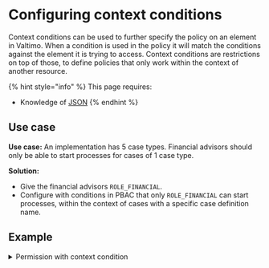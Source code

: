 # Configuring context conditions

Context conditions can be used to further specify the policy on an element in Valtimo. When a condition is used in the policy it will match the conditions against the element it is trying to access. Context conditions are restrictions on top of those, to define policies that only work within the context of another resource.

{% hint style="info" %}
This page requires:

* Knowledge of [JSON](https://www.json.org/)
{% endhint %}

## Use case

**Use case:** An implementation has 5 case types. Financial advisors should only be able to start processes for cases of 1 case type.

**Solution:**

* Give the financial advisors `ROLE_FINANCIAL`.
* Configure with conditions in PBAC that only `ROLE_FINANCIAL` can start processes, within the context of cases with a specific case definition name.

## Example

<details>

<summary>Permission with context condition</summary>

In the example below, a junior financial advisor is only allowed to start an intake processes for clients who have less than 5000 euros to their name.

{% code overflow="wrap" %}
```json
[
    {
        "resourceType": "com.ritense.valtimo.camunda.domain.CamundaExecution",
        "action": "create",
        "roleKey": "ROLE_JR_FINANCIAL",
        "conditions": [
            {
                "type": "container",
                "resourceType": "com.ritense.valtimo.camunda.domain.CamundaProcessDefinition",
                "conditions": [
                    {
                        "type": "field",
                        "field": "key",
                        "operator": "==",
                        "value": "intake-process"
                    }
                ]
            }
        ],
        "contextResourceType": "com.ritense.document.domain.impl.JsonSchemaDocument",
        "contextConditions": [
            {
                "type": "expression",
                "field": "content.content",
                "path": "$.funds",
                "operator": "<",
                "value": 5000,
                "clazz": "java.lang.Integer"
            }
        ]
    }
]
```
{% endcode %}

### Using the NoContext option

The context option can be used to specify permissions for cases where certain context is provided. But sometimes you want to specify permissions for cases where no context is provided. This can't be accomplished by leaving out the contextResourceType, because it will then match any context.

In order to configure permissions for cases where no context is provided, the NoContext option can be used. This can be done by setting the contextResourceType to `com.ritense.authorization.NoContext`. This is a stand in for any permission check that does not explicitly provide context.

</details>
